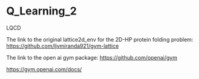 # Q_Learning_2
LQCD

The link to the original lattice2d_env for the 2D-HP protein folding problem:
https://github.com/ljvmiranda921/gym-lattice

The link to the open ai gym package:
https://github.com/openai/gym

https://gym.openai.com/docs/
